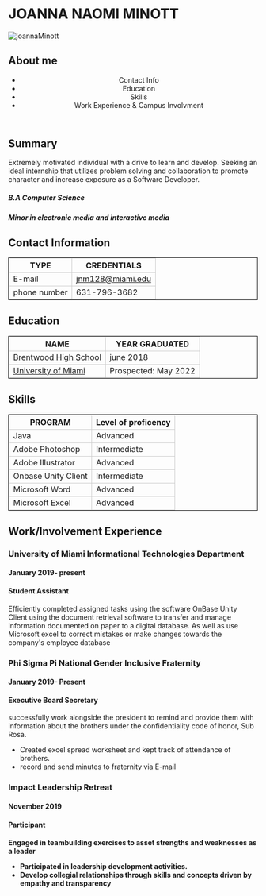 <!DOCTYPR html>

   <meta charset="utf.8">

<title>resume</title>
<style>
td,th{border: 1px solid#CCC;}
table{border: 1px solid black;}
</style>
</head>

<body>
	<h1>JOANNA NAOMI MINOTT</h1>

<img src="me.png" alt="joannaMinott">
<article>
<h2> About me</h2>

<header>
<ul>
<li>Contact Info</li>
<li> Education</li>
<li> Skills</li>
<li>  Work Experience & Campus Involvment</li>
</ul>
</header>

<article>
<h2>Summary</h2> 
<p> Extremely motivated individual with a drive to learn and develop. Seeking an ideal internship that utilizes problem solving and collaboration to promote character and increase exposure as a Software Developer.</p>
<h5>B.A Computer Science </h5>  									   
<h5>Minor in electronic media and interactive media</h5>	
</article>

<section>
<h2>Contact Information</h2>
<table>
<tr>
<th> TYPE</th>
<th> CREDENTIALS</th>
</tr>
<tr>
<td>E-mail</td>
<td><a href="https://outlook.office.com/mail/inbox"> jnm128@miami.edu</a></td> 
</tr>
<tr>
<td>phone number</td>
<td>631-796-3682</td>
</tr>
</table>
</section>

<section>	
<h2>Education</h2>
<table>
<tr>
<th>NAME</th>
<th>YEAR GRADUATED</th>
</tr>
<tr>
<td><a href= "https://bhs.bufsd.org/home">Brentwood High School</a></td>
<td>june 2018</td>
</tr>
<tr>
<td> <a href="https://welcome.miami.edu/"> University of Miami</a></td>
<td>Prospected: May 2022</td>
</tr>
</table>
</section>
<section>
<h2>Skills</h2>
<table>
<tr>
	<th>PROGRAM</th>
	<th> Level of proficency</th>
</tr>
<tr>
<td>Java</td>
<td> Advanced</td>
</tr>
<tr>
<td> Adobe Photoshop</td>
<td> Intermediate</td>
</tr>
	
<tr>
	<td>Adobe Illustrator</td>
	<td> Advanced</td>
</tr>
<tr>
<td> Onbase Unity Client </td>
<td>Intermediate</td>
</tr>
<tr>
<td> Microsoft Word</td>
<td> Advanced</td>
</tr>
<tr>
<td> Microsoft Excel</td>
<td> Advanced</td>
</tr>
</table>
</section>

<main>						                                                                            						
<h2>Work/Involvement Experience</h2>
<article>	
<h3>University of Miami Informational Technologies Department</h3>                          <h4>January 2019- present</h4>
<h4>Student Assistant</h4> 
	
<p>Efficiently completed assigned tasks using the software OnBase Unity Client using the document retrieval software to transfer and manage information documented on paper to a digital database. As well as use Microsoft excel to correct mistakes or make changes towards the company's employee database</p>
</article>
</main>
<main>
<article>
<h3> Phi Sigma Pi National Gender Inclusive Fraternity</h3>   <h4>January 2019- Present</h4>
<h4> Executive Board Secretary</h4>
	
<p>successfully work alongside the president to remind and provide them with information about the brothers under the confidentiality code of honor, Sub Rosa.</p>
<ul>
	<li>Created excel spread worksheet and kept track of attendance of brothers.</li>
	<li>record and send minutes to fraternity via E-mail</li>
</ul>
</article>

<article>	
<h3> Impact Leadership Retreat</h3>					                              <h4>November 2019</h4>
<h4>Participant<h4>
<p>Engaged in teambuilding exercises to asset strengths and weaknesses as a leader</p>
<ul>
<li>Participated in leadership development activities.</li>
<li>Develop collegial relationships through skills and concepts driven by empathy and transparency</li>
</ul>
	</article>

</main>

</body>
</html>
